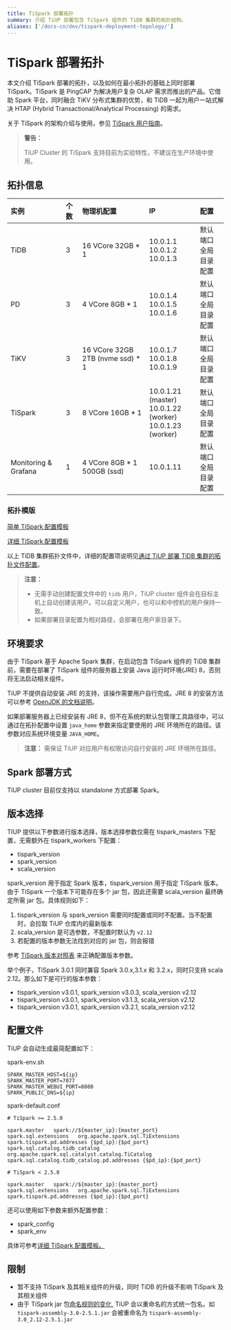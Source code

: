 ```yaml
---
title: TiSpark 部署拓扑
summary: 介绍 TiUP 部署包含 TiSpark 组件的 TiDB 集群的拓扑结构。
aliases: ['/docs-cn/dev/tispark-deployment-topology/']
---
```


# TiSpark 部署拓扑

本文介绍 TiSpark 部署的拓扑，以及如何在最小拓扑的基础上同时部署 TiSpark。TiSpark 是 PingCAP 为解决用户复杂 OLAP 需求而推出的产品。它借助 Spark 平台，同时融合 TiKV 分布式集群的优势，和 TiDB 一起为用户一站式解决 HTAP (Hybrid Transactional/Analytical Processing) 的需求。

关于 TiSpark 的架构介绍与使用，参见 [TiSpark 用户指南](/tispark-overview.md)。

> **警告：**
>
> TiUP Cluster 的 TiSpark 支持目前为实验特性，不建议在生产环境中使用。

## 拓扑信息

|实例 | 个数 | 物理机配置 | IP |配置 |
| :-- | :-- | :-- | :-- | :-- |
| TiDB |3 | 16 VCore 32GB * 1 | 10.0.1.1 <br/> 10.0.1.2 <br/> 10.0.1.3 | 默认端口 <br/>  全局目录配置 |
| PD | 3 | 4 VCore 8GB * 1 |10.0.1.4 <br/> 10.0.1.5 <br/> 10.0.1.6 | 默认端口 <br/> 全局目录配置 |
| TiKV | 3 | 16 VCore 32GB 2TB (nvme ssd) * 1 | 10.0.1.7 <br/> 10.0.1.8 <br/> 10.0.1.9 | 默认端口 <br/> 全局目录配置 |
| TiSpark | 3 | 8 VCore 16GB * 1 | 10.0.1.21 (master) <br/> 10.0.1.22 (worker) <br/> 10.0.1.23 (worker) | 默认端口 <br/> 全局目录配置 |
| Monitoring & Grafana | 1 | 4 VCore 8GB * 1 500GB (ssd) | 10.0.1.11 | 默认端口 <br/> 全局目录配置 |

### 拓扑模版

[简单 TiSpark 配置模板](https://github.com/pingcap/docs-cn/blob/master/config-templates/simple-tispark.yaml)

[详细 TiSpark 配置模板](https://github.com/pingcap/docs-cn/blob/master/config-templates/complex-tispark.yaml)

以上 TiDB 集群拓扑文件中，详细的配置项说明见[通过 TiUP 部署 TiDB 集群的拓扑文件配置](/tiup/tiup-cluster-topology-reference.md#tispark_masters)。

> **注意：**
>
> - 无需手动创建配置文件中的 `tidb` 用户，TiUP cluster 组件会在目标主机上自动创建该用户。可以自定义用户，也可以和中控机的用户保持一致。
> - 如果部署目录配置为相对路径，会部署在用户家目录下。

## 环境要求

由于 TiSpark 基于 Apache Spark 集群，在启动包含 TiSpark 组件的 TiDB 集群前，需要在部署了 TiSpark 组件的服务器上安装 Java 运行时环境(JRE) 8，否则将无法启动相关组件。

TiUP 不提供自动安装 JRE 的支持，该操作需要用户自行完成。JRE 8 的安装方法可以参考 [OpenJDK 的文档说明](https://openjdk.java.net/install/)。

如果部署服务器上已经安装有 JRE 8，但不在系统的默认包管理工具路径中，可以通过在拓扑配置中设置 `java_home` 参数来指定要使用的 JRE 环境所在的路径。该参数对应系统环境变量 `JAVA_HOME`。

> **注意：**
> 需保证 TiUP 对应用户有权限访问自行安装的 JRE 环境所在路径。

## Spark 部署方式

TiUP cluster 目前仅支持以 standalone 方式部署 Spark。

## 版本选择

TIUP 提供以下参数进行版本选择，版本选择参数仅需在 tispark_masters 下配置，无需额外在 tispark_workers 下配置：

- tispark_version
- spark_version
- scala_version

spark_version 用于指定 Spark 版本，tispark_version 用于指定 TiSpark 版本。由于 TiSpark 一个版本下可能存在多个 jar 包，因此还需要 scala_version 最终确定所需 jar 包。具体规则如下：

1. tispark_version 与 spark_version 需要同时配置或同时不配置。当不配置时，会拉取 TiUP 仓库内的最新版本
2. scala_version 是可选参数，不配置时默认为 `v2.12`
3. 若配置的版本参数无法找到对应的 jar 包，则会报错

参考 [TiSpark 版本对照表](https://github.com/pingcap/tispark/wiki/Getting-TiSpark#getting-tispark-jar) 来正确配置版本参数。

举个例子，TiSpark 3.0.1 同时兼容 Spark 3.0.x,3.1.x 和 3.2.x，同时只支持 scala 2.12。那么如下是可行的版本参数：
- tispark_version v3.0.1, spark_version v3.0.3, scala_version v2.12
- tispark_version v3.0.1, spark_version v3.1.3, scala_version v2.12
- tispark_version v3.0.1, spark_version v3.2.1, scala_version v2.12


## 配置文件

TiUP 会自动生成最简配置如下：

spark-env.sh
```
SPARK_MASTER_HOST=${ip}
SPARK_MASTER_PORT=7077
SPARK_MASTER_WEBUI_PORT=8080
SPARK_PUBLIC_DNS=${ip}
```

spark-default.conf
```
# TiSpark >= 2.5.0

spark.master   spark://${master_ip}:{master_port}
spark.sql.extensions   org.apache.spark.sql.TiExtensions
spark.tispark.pd.addresses {$pd_ip}:{$pd_port}
spark.sql.catalog.tidb_catalog  org.apache.spark.sql.catalyst.catalog.TiCatalog
spark.sql.catalog.tidb_catalog.pd.addresses {$pd_ip}:{$pd_port}

# TiSpark < 2.5.0

spark.master   spark://${master_ip}:{master_port}
spark.sql.extensions   org.apache.spark.sql.TiExtensions
spark.tispark.pd.addresses {$pd_ip}:{$pd_port}
```

还可以使用如下参数来额外配置参数：

- spark_config
- spark_env

具体可参考[详细 TiSpark 配置模板。](https://github.com/pingcap/docs-cn/blob/master/config-templates/complex-tispark.yaml)

## 限制

- 暂不支持 TiSpark 及其相关组件的升级，同时 TiDB 的升级不影响 TiSpark 及其相关组件
- 由于 TiSpark jar 包[命名规则的变化](https://github.com/pingcap/tispark/releases/tag/v3.0.0), TiUP 会以重命名的方式统一包名。如 `tispark-assembly-3.0-2.5.1.jar` 会被重命名为 `tispark-assembly-3.0_2.12-2.5.1.jar`